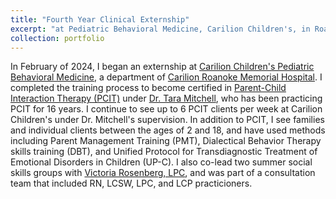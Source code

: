 ```yaml
---
title: "Fourth Year Clinical Externship"
excerpt: "at Pediatric Behavioral Medicine, Carilion Children's, in Roanoke, VA"
collection: portfolio
---
```

In February of 2024, I began an externship at [Carilion Children's Pediatric Behavioral Medicine](https://www.carilionclinic.org/locations/carilion-childrens-pediatric-behavioral-medicine), a department of [Carilion Roanoke Memorial Hospital](https://www.carilionclinic.org/locations/carilion-roanoke-memorial-hospital). I completed the training process to become certified in [Parent-Child Interaction Therapy (PCIT)](https://www.pcit.org/) under [Dr. Tara Mitchell](https://www.carilionclinic.org/providers/tara-mitchell-phd), who has been practicing PCIT for 16 years. I continue to see up to 6 PCIT clients per week at Carilion Children's under Dr. Mitchell's supervision. In addition to PCIT, I see families and individual clients between the ages of 2 and 18, and have used methods including Parent Management Training (PMT), Dialectical Behavior Therapy skills training (DBT), and Unified Protocol for Transdiagnostic Treatment of Emotional Disorders in Children (UP-C). I also co-lead two summer social skills groups with [Victoria Rosenberg, LPC](https://www.carilionclinic.org/providers/victoria-r-rosenberg-lpc), and was part of a consultation team that included RN, LCSW, LPC, and LCP practicioners.
